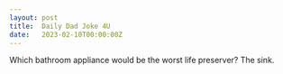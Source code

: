 ```yaml
---
layout: post
title:  Daily Dad Joke 4U
date:   2023-02-10T00:00:00Z
---
```

Which bathroom appliance would be the worst life preserver? The sink.
